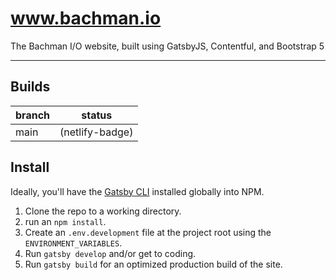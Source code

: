 # www.bachman.io

The Bachman I/O website, built using GatsbyJS, Contentful, and Bootstrap 5

---

## Builds

| branch | status          |
| ------ | --------------- |
| main   | (netlify-badge) |

## Install

Ideally, you'll have the [Gatsby CLI](https://www.gatsbyjs.org/docs/quick-start) installed globally into NPM.

1. Clone the repo to a working directory.
2. run an `npm install`.
3. Create an `.env.development` file at the project root using the `ENVIRONMENT_VARIABLES`.
4. Run `gatsby develop` and/or get to coding.
5. Run `gatsby build` for an optimized production build of the site.